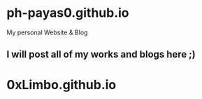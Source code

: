 # ph-payas0.github.io
My personal Website &amp; Blog

## I will post all of my works and blogs here ;)
# 0xLimbo.github.io
